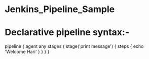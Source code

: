 # Jenkins_Pipeline_Sample

Declarative pipeline syntax:-
===========================
pipeline {
    agent any
    stages {
        stage('print message') {
            steps {
                echo 'Welcome Hari'
            }
        }
    }
}


